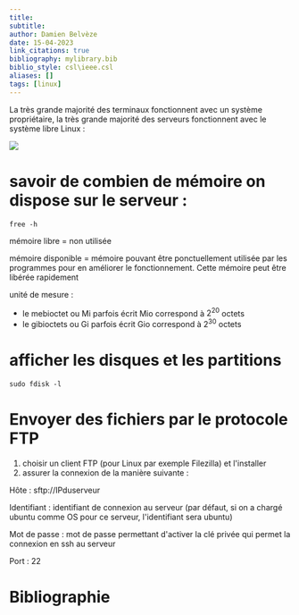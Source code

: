 ```yaml
---
title: 
subtitle:
author: Damien Belvèze
date: 15-04-2023
link_citations: true
bibliography: mylibrary.bib
biblio_style: csl\ieee.csl
aliases: []
tags: [linux]
---
```


La très grande majorité des terminaux fonctionnent avec un système propriétaire, la très grande majorité des serveurs fonctionnent avec le système libre Linux : 

![](linux_servers.png)


# savoir de combien de mémoire on dispose sur le serveur : 

`free -h`

mémoire libre = non utilisée

mémoire disponible = mémoire pouvant être ponctuellement utilisée par les programmes pour en améliorer le fonctionnement. Cette mémoire peut être libérée rapidement

unité de mesure : 
- le mebioctet ou Mi parfois écrit Mio correspond à $2^{20}$ octets 
- le gibioctets ou Gi parfois écrit Gio correspond à   $2^{30}$ octets

# afficher les disques et les partitions

`sudo fdisk -l`


# Envoyer des fichiers par le protocole FTP

1. choisir un client FTP (pour Linux par exemple Filezilla) et l'installer
2. assurer la connexion de la manière suivante : 

Hôte : sftp://IPduserveur

Identifiant : identifiant de connexion au serveur (par défaut, si on a chargé ubuntu comme OS pour ce serveur, l'identifiant sera ubuntu)

Mot de passe : mot de passe permettant d'activer la clé privée qui permet la connexion en ssh au serveur

Port : 22





# Bibliographie

